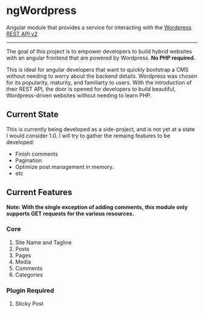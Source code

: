 # ngWordpress
Angular module that provides a service for interacting with the [Wordpress REST API v2](http://v2.wp-api.org/ "WP REST API v2 Documentation")

---

The goal of this project is to empower developers to build hybrid websites with an angular frontend that are powered by Wordpress. **No PHP required.**

This is ideal for angular developers that want to quickly bootstrap a CMS without needing to worry about the backend details. Wordpress was chosen for its popularity, maturity, and familiarty to users. With the introduction of their REST API, the door is opened for developers to build beautiful, Wordpress-driven websites without needing to learn PHP.

## Current State

This is currently being developed as a side-project, and is not yet at a state I would consider 1.0. I will try to gather the remaing features to be developed:

- Finish comments
- Pagination
- Optimize post management in memory.
- etc

## Current Features

**Note: With the single exception of adding comments, this module only supports GET requests for the various resources.**

### Core

1. Site Name and Tagline
2. Posts
3. Pages
4. Media
5. Comments
6. Categories

### Plugin Required

1. Sticky Post
